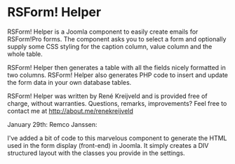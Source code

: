 RSForm! Helper
==============

RSForm! Helper is a Joomla component to easily create emails for RSForm!Pro forms.
The component asks you to select a form and optionally supply some CSS styling for the caption column, value column and the whole table.

RSForm! Helper then generates a table with all the fields nicely formatted in two columns.
RSForm! Helper also generates PHP code to insert and update the form data in your own database tables.

RSForm! Helper was written by René Kreijveld and is provided free of charge, without warranties. Questions, remarks, improvements? Feel free to contact me at http://about.me/renekreijveld

January 29th: Remco Janssen:

I've added a bit of code to this marvelous component to generate the HTML used in the form display (front-end) in Joomla. It simply creates a DIV structured layout with the classes you provide in the settings.
